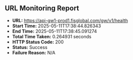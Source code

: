## URL Monitoring Report

- **URL:** https://api-gw1-prod1.fisglobal.com/gw/v1/health
- **Start Time:** 2025-05-11T17:38:44.826343
- **End Time:** 2025-05-11T17:38:45.091274
- **Total Time Taken:** 0.264931 seconds
- **HTTP Status Code:** 200
- **Status:** Success
- **Failure Reason:** N/A
